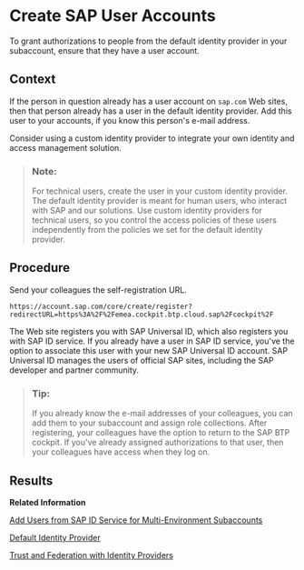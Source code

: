 <!-- loioebe42f6900384c75bb7def32c011fa40 -->

# Create SAP User Accounts

To grant authorizations to people from the default identity provider in your subaccount, ensure that they have a user account.



## Context

If the person in question already has a user account on `sap.com` Web sites, then that person already has a user in the default identity provider. Add this user to your accounts, if you know this person's e-mail address.

Consider using a custom identity provider to integrate your own identity and access management solution.

> ### Note:  
> For technical users, create the user in your custom identity provider. The default identity provider is meant for human users, who interact with SAP and our solutions. Use custom identity providers for technical users, so you control the access policies of these users independently from the policies we set for the default identity provider.



## Procedure

Send your colleagues the self-registration URL.

`https://account.sap.com/core/create/register?redirectURL=https%3A%2F%2Femea.cockpit.btp.cloud.sap%2Fcockpit%2F`

The Web site registers you with SAP Universal ID, which also registers you with SAP ID service. If you already have a user in SAP ID service, you've the option to associate this user with your new SAP Universal ID account. SAP Universal ID manages the users of official SAP sites, including the SAP developer and partner community.

> ### Tip:  
> If you already know the e-mail addresses of your colleagues, you can add them to your subaccount and assign role collections. After registering, your colleagues have the option to return to the SAP BTP cockpit. If you've already assigned authorizations to that user, then your colleagues have access when they log on.



<a name="loioebe42f6900384c75bb7def32c011fa40__result_yzf_ccq_p5b"/>

## Results

**Related Information**  


[Add Users from SAP ID Service for Multi-Environment Subaccounts](add-users-from-sap-id-service-for-multi-environment-subaccounts-760ab77.md "Before you can assign role collection to a user from SAP ID service, ensure that this user exists in your subaccount.")

[Default Identity Provider](default-identity-provider-d6a8db7.md "SAP ID service is the default identity provider for both platform users and business users (in applications) at SAP BTP. You can start using it without further configuration.")

[Trust and Federation with Identity Providers](trust-and-federation-with-identity-providers-cb1bc8f.md "When setting up accounts you need to assign users. While we provide you with your first users to get you started, your organization has identity providers that you want to integrate.")

